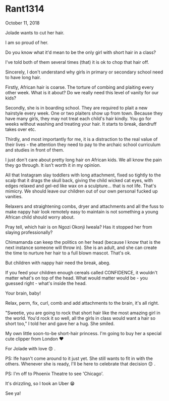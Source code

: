 # Rant1314


October 11, 2018

Jolade wants to cut her hair.

I am so proud of her.

Do you know what it'd mean to be the only girl with short hair in a class?

I've told both of them several times (that) it is ok to chop that hair off.

Sincerely, I don't understand why girls in primary or secondary school need to have long hair.

Firstly, African hair is coarse. The torture of combing and plaiting every other week. What is it about? Do we really need this level of vanity for our kids?

Secondly, she is in boarding school. They are required to plait a new hairstyle every week. One or two plaiters show up from town. Because they have many girls, they may not treat each child's hair kindly. You go for weeks without washing and treating your hair. It starts to break, dandruff takes over etc.

Thirdly, and most importantly for me, it is a distraction to the real value of their lives - the attention they need to pay to the archaic school curriculum and studies in front of them.

I just don't care about pretty long hair on African kids. We all know the pain they go through. It isn't worth it in my opinion.

All that Instagram slay toddlers with long attachment, fixed so tightly to the scalp that it drags the skull back, giving the child wicked cat eyes, with edges relaxed and gel-ed like wax on a sculpture... that is not life. That's mimicry. We should leave our children out of our own personal fucked up vanities.

Relaxers and straightening combs, dryer and attachments and all the fuss to make nappy hair look remotely easy to maintain is not something a young African child should worry about.

Pray tell, which hair is on Ngozi Okonji Iweala? Has it stopped her from slaying professionally?

Chimamanda can keep the politics on her head (because I know that is the next instance someone will throw in). She is an adult, and she can create the time to nurture her hair to a full blown mascot. That's ok.

But children with nappy hair need the break, abeg.

If you feed your children enough cereals called CONFIDENCE, it wouldn't matter what's on top of the head. What would matter would be - you guessed right - what's inside the head.

Your brain, baby!

Relax, perm, fix, curl, comb and add attachments to the brain, it's all right.

"Sweetie, you are going to rock that short hair like the most amazing girl in the world. You'd rock it so well, all the girls in class would want a hair so short too," I told her and gave her a hug. She smiled.

My own little soon-to-be short-hair princess. I'm going to buy her a special cute clipper from London ❤

For Jolade with love 😍
.

PS: Ife hasn't come around to it just yet. She still wants to fit in with the others. Whenever she is ready, I'll be here to celebrate that decision 😊
.

PS: I'm off to Phoenix Theatre to see 'Chicago'.

It's drizzling, so I took an Uber 😁

See ya!